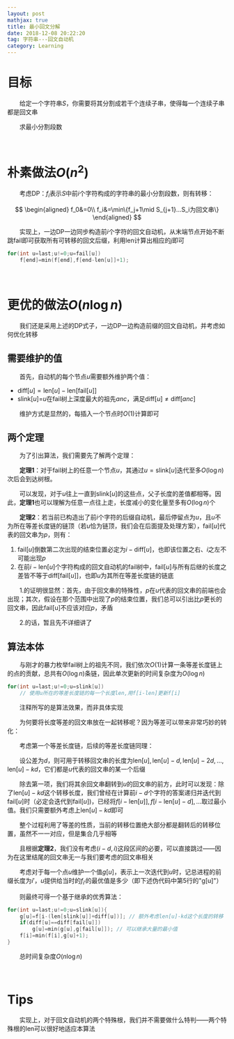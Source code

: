 ```yaml
---
layout: post
mathjax: true
title: 最小回文分解
date: 2018-12-08 20:22:20
tag: 字符串---回文自动机
category: Learning
---
```

# 目标

　　给定一个字符串$S$，你需要将其分割成若干个连续子串，使得每一个连续子串都是回文串

　　求最小分割段数



 　　

# 朴素做法$O(n^2)$

　　考虑DP：$f_i$表示$S$中前$i$个字符构成的字符串的最小分割段数，则有转移：

$$
\begin{aligned}
f_0&=0\\
f_i&=\min\{f_j+1\mid S_{j+1}...S_i为回文串\}
\end{aligned}
$$

　　实现上，一边DP一边同步构造前$i$个字符的回文自动机，从末端节点开始不断跳fail即可获取所有可转移的回文后缀，利用$\text{len}$计算出相应的$j$即可

```c++
for(int u=last;u!=0;u=fail[u])
    f[end]=min(f[end],f[end-len[u]]+1);
```

　　

# 更优的做法$O(n \log n)$

　　我们还是采用上述的DP式子，一边DP一边构造前缀的回文自动机，并考虑如何优化转移

## 需要维护的值

　　首先，自动机的每个节点$u$需要额外维护两个值：

* $\text{diff}[u]=\text{len}[u]-\text{len}[\text{fail}[u]]$
* $\text{slink}[u]=$$u$在fail树上深度最大的祖先$anc$，满足$\text{diff}[u]\neq\text{diff}[anc]$

　　维护方式是显然的，每插入一个节点时$O(1)$计算即可

## 两个定理

　　为了引出算法，我们需要先了解两个定理：

　　**定理1**：对于fail树上的任意一个节点$u$，其通过$u=\text{slink}[u]$迭代至多$O(\log n)$次后会到达树根。

　　可以发现，对于$u$往上一直到$\text{slink}[u]$的这些点，父子长度的差值都相等。因此，**定理1**也可以理解为任意一点往上走，长度减小的变化量至多有$O(\log n)$个

　　**定理2**：若当前已构造出了前$i$个字符的后缀自动机，最后停留点为$u$，且$u$不为所在等差长度链的链顶（若$u$恰为链顶，我们会在后面提及处理方案），$\text{fail}[u]$代表的回文串为$p$，则有：

1. $\text{fail}[u]$倒数第二次出现的结束位置必定为$i-\text{diff}[u]$，也即该位置之右、$i$之左不可能出现$p$
2. 在前$i-\text{len}[u]$个字符构成的回文自动机的fail树中，$\text{fail}[u]$与所有后继的长度之差皆不等于$\text{diff}[\text{fail}[u]]$，也即$u$为其所在等差长度链的链底

　　1.的证明很显然：首先，由于回文串的特殊性，$p$在$u$代表的回文串的前端也会出现；其次，假设在那个范围中出现了$p$的结束位置，我们总可以引出比$p$更长的回文串，因此$\text{fail[u]}$不应该对应$p$，矛盾

　　2.的话，暂且先不详细讲了

## 算法本体

　　与刚才的暴力枚举fail树上的祖先不同，我们依次$O(1)$计算一条等差长度链上的点的贡献，总共有$O(\log n)$条链，因此单次更新的时间复杂度为$O(\log n)$

```c++
for(int u=last;u!=0;u=slink[u])
    // 使用u所在的等差长度链的每一个长度len,用f[i-len]更新f[i]
```

　　注释所写的是算法效果，而非具体实现

　　为何要将长度等差的回文串放在一起转移呢？因为等差可以带来非常巧妙的转化：

　　考虑第一个等差长度链，后续的等差长度链同理：

　　设公差为$d$，则可用于转移回文串的长度为$\text{len}[u],\text{len}[u]-d,\text{len}[u]-2d,\dots,\text{len}[u]-kd$，它们都是$u$代表的回文串的某一个后缀

　　除去第一项，我们将其余回文串翻转到$u$的回文串的前方，此时可以发现：除了$\text{len}[u]-kd$这个转移长度，我们曾经在计算前$i-d$个字符的答案递归并迭代到$\text{fail}[u]$时（必定会迭代到$\text{fail}[u]$)，已经将$f[i-\text{len}[u]],f[i-\text{len}[u]-d],\dots$取过最小值。我们只需要额外考虑上$\text{len}[u]-kd$即可

　　整个过程利用了等差的性质，当前的转移位置绝大部分都是翻转后的转移位置，虽然不一一对应，但是集合几乎相等

　　且根据**定理2**，我们没有考虑$(i-d,i)$这段区间的必要，可以直接跳过——因为在这里结尾的回文串无一与我们要考虑的回文串相关

　　考虑对于每一个点$u$维护一个值$g[u]$，表示上一次迭代到$u$时，记总进程的前缀长度为$i'$，$u$提供给当时的$f_{i'}$的最优值是多少（即下述伪代码中第5行的"g[u]"）

　　则最终可得一个基于继承的优秀算法：

```c++
for(int u=last;u!=0;u=slink[u]){
    g[u]=f[i-(len[slink[u]]+diff[u])]; // 额外考虑len[u]-kd这个长度的转移
    if(diff[u]==diff[fail[u]])
        g[u]=min(g[u],g[fail[u]]); // 可以继承大量的最小值
    f[i]=min(f[i],g[u]+1);
}
```

　　总时间复杂度$O(n \log n)$

　　

# Tips

　　实现上，对于回文自动机的两个特殊根，我们并不需要做什么特判——两个特殊根的$\text{len}$可以很好地适应<!-- more -->本算法
